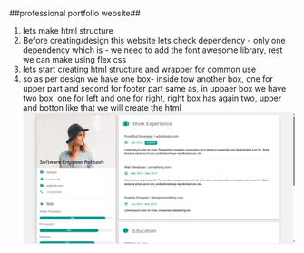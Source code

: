 ##professional portfolio website##
1. lets make html structure
2. Before creating/design this website lets check dependency - only one dependency which is - we need to add the font awesome library, rest we can make using flex css
3. lets start creating html structure and wrapper for common use
4. so as per design we have one box- inside tow another box, one for upper part and second for footer part same as, in uppaer box we have two box, one for left and one for right, right box has again two, upper and botton like that we will create the html
![Preview](https://github.com/rohitash-eng/professional-portfolio-website-using-flex/blob/main/images/professional-portfolio-website-using-flex.png?raw=true)
